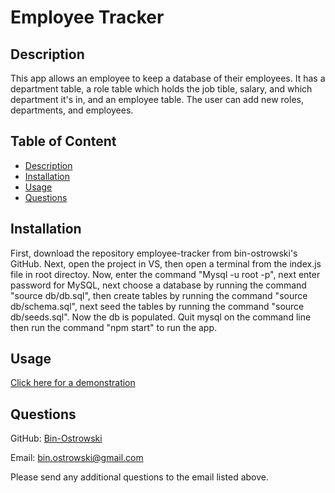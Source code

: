 # Employee Tracker 
        
  ## Description
  This app allows an employee to keep a database of their employees. It has a department table, a role table which holds the job tible, salary, and which department it's in, and an employee table. The user can add new roles, departments, and employees.
          
  ## Table of Content
  - [Description](#description)
  - [Installation](#installation)
  - [Usage](#usage)
  - [Questions](#questions)
  
  ## Installation
  
  First, download the repository employee-tracker from bin-ostrowski's GitHub. Next, open the project in VS, then open a terminal from the index.js file in root directoy. Now, enter the command "Mysql -u root -p", next enter password for MySQL, next choose a database by running the command "source db/db.sql", then create tables by running the command "source db/schema.sql", next seed the tables by running the command "source db/seeds.sql". Now the db is populated. Quit mysql on the command line then run the command "npm start" to run the app.

  ## Usage
  
  [Click here for a demonstration](https://drive.google.com/file/d/1EYSyrPxSBP3G0-coK1rV8azqLlOe1U_L/view)
  
  ## Questions
  GitHub: [Bin-Ostrowski](https://github.com/Bin-Ostrowski)
  
  Email: bin.ostrowski@gmail.com
  
  Please send any additional questions to the email listed above. 

